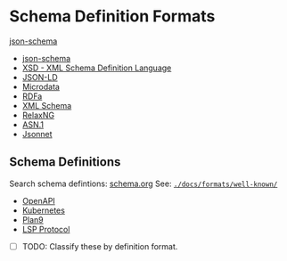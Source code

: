 # Schema Definition Formats

[json-schema](./docs/formats/json-schema.md)

- [json-schema](https://json-schema.org)
- [XSD - XML Schema Definition Language](https://www.w3.org/TR/xmlschema11-1/)
- [JSON-LD](https://en.wikipedia.org/wiki/JSON-LD)
- [Microdata](https://en.wikipedia.org/wiki/Microdata_(HTML))
- [RDFa](https://en.wikipedia.org/wiki/RDFa)
- [XML Schema]()
- [RelaxNG]()
- [ASN.1]()
- [Jsonnet]()

## Schema Definitions

Search schema defintions: [schema.org](https://schema.org)
See: [`./docs/formats/well-known/`](./docs/formats/well-known/)

- [OpenAPI](https://www.openapis.org/)
- [Kubernetes](https://github.com/instrumenta/kubernetes-json-schema)
- [Plan9]()
- [LSP Protocol]()

- [ ] TODO: Classify these by definition format.

